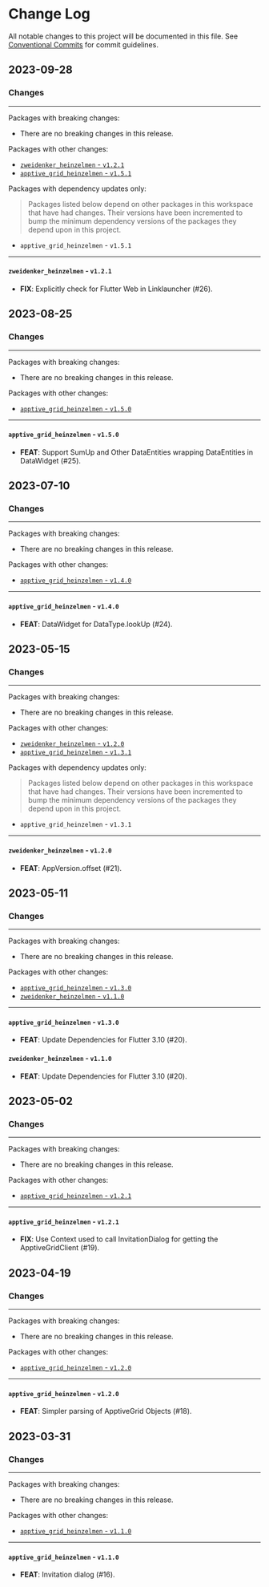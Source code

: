 # Change Log

All notable changes to this project will be documented in this file.
See [Conventional Commits](https://conventionalcommits.org) for commit guidelines.

## 2023-09-28

### Changes

---

Packages with breaking changes:

 - There are no breaking changes in this release.

Packages with other changes:

 - [`zweidenker_heinzelmen` - `v1.2.1`](#zweidenker_heinzelmen---v121)
 - [`apptive_grid_heinzelmen` - `v1.5.1`](#apptive_grid_heinzelmen---v151)

Packages with dependency updates only:

> Packages listed below depend on other packages in this workspace that have had changes. Their versions have been incremented to bump the minimum dependency versions of the packages they depend upon in this project.

 - `apptive_grid_heinzelmen` - `v1.5.1`

---

#### `zweidenker_heinzelmen` - `v1.2.1`

 - **FIX**: Explicitly check for Flutter Web in Linklauncher (#26).


## 2023-08-25

### Changes

---

Packages with breaking changes:

 - There are no breaking changes in this release.

Packages with other changes:

 - [`apptive_grid_heinzelmen` - `v1.5.0`](#apptive_grid_heinzelmen---v150)

---

#### `apptive_grid_heinzelmen` - `v1.5.0`

 - **FEAT**: Support SumUp and Other DataEntities wrapping DataEntities in DataWidget (#25).


## 2023-07-10

### Changes

---

Packages with breaking changes:

 - There are no breaking changes in this release.

Packages with other changes:

 - [`apptive_grid_heinzelmen` - `v1.4.0`](#apptive_grid_heinzelmen---v140)

---

#### `apptive_grid_heinzelmen` - `v1.4.0`

 - **FEAT**: DataWidget for DataType.lookUp (#24).


## 2023-05-15

### Changes

---

Packages with breaking changes:

 - There are no breaking changes in this release.

Packages with other changes:

 - [`zweidenker_heinzelmen` - `v1.2.0`](#zweidenker_heinzelmen---v120)
 - [`apptive_grid_heinzelmen` - `v1.3.1`](#apptive_grid_heinzelmen---v131)

Packages with dependency updates only:

> Packages listed below depend on other packages in this workspace that have had changes. Their versions have been incremented to bump the minimum dependency versions of the packages they depend upon in this project.

 - `apptive_grid_heinzelmen` - `v1.3.1`

---

#### `zweidenker_heinzelmen` - `v1.2.0`

 - **FEAT**: AppVersion.offset (#21).


## 2023-05-11

### Changes

---

Packages with breaking changes:

 - There are no breaking changes in this release.

Packages with other changes:

 - [`apptive_grid_heinzelmen` - `v1.3.0`](#apptive_grid_heinzelmen---v130)
 - [`zweidenker_heinzelmen` - `v1.1.0`](#zweidenker_heinzelmen---v110)

---

#### `apptive_grid_heinzelmen` - `v1.3.0`

 - **FEAT**: Update Dependencies for Flutter 3.10 (#20).

#### `zweidenker_heinzelmen` - `v1.1.0`

 - **FEAT**: Update Dependencies for Flutter 3.10 (#20).


## 2023-05-02

### Changes

---

Packages with breaking changes:

 - There are no breaking changes in this release.

Packages with other changes:

 - [`apptive_grid_heinzelmen` - `v1.2.1`](#apptive_grid_heinzelmen---v121)

---

#### `apptive_grid_heinzelmen` - `v1.2.1`

 - **FIX**: Use Context used to call InvitationDialog for getting the ApptiveGridClient (#19).


## 2023-04-19

### Changes

---

Packages with breaking changes:

 - There are no breaking changes in this release.

Packages with other changes:

 - [`apptive_grid_heinzelmen` - `v1.2.0`](#apptive_grid_heinzelmen---v120)

---

#### `apptive_grid_heinzelmen` - `v1.2.0`

 - **FEAT**: Simpler parsing of ApptiveGrid Objects (#18).


## 2023-03-31

### Changes

---

Packages with breaking changes:

 - There are no breaking changes in this release.

Packages with other changes:

 - [`apptive_grid_heinzelmen` - `v1.1.0`](#apptive_grid_heinzelmen---v110)

---

#### `apptive_grid_heinzelmen` - `v1.1.0`

 - **FEAT**: Invitation dialog (#16).

